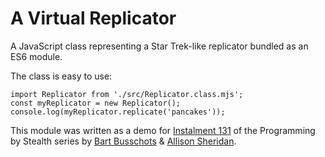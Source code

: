 # A Virtual Replicator

A JavaScript class representing a Star Trek-like replicator bundled as an ES6 module.

The class is easy to use:

```
import Replicator from './src/Replicator.class.mjs';
const myReplicator = new Replicator();
console.log(myReplicator.replicate('pancakes'));
```

This module was written as a demo for [Instalment 131](https://pbs.bartificer.net/pbs131) of the Programming by Stealth series by [Bart Busschots](https://bartb.ie/) & [Allison Sheridan](https://podfeet.com).